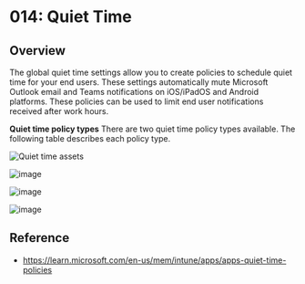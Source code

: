 # 014: Quiet Time

## Overview
The global quiet time settings allow you to create policies to schedule quiet time for your end users. These settings automatically mute Microsoft Outlook email and Teams notifications on iOS/iPadOS and Android platforms. These policies can be used to limit end user notifications received after work hours.

**Quiet time policy types**
There are two quiet time policy types available. The following table describes each policy type.

![Quiet time assets](https://github.com/microsoft/zerotrustassessment/assets/20829177/d936c6fe-1bf1-4a27-94a4-6af224faa36c)

![image](https://github.com/user-attachments/assets/1de6c463-5f22-4df5-b9a3-fd89fadaaa7b)

![image](https://github.com/user-attachments/assets/0e2ce774-a988-46bd-ab19-3429353403ec)

![image](https://github.com/user-attachments/assets/37023741-bf1f-46ca-9c88-d1a2fe9857b2)

## Reference

* https://learn.microsoft.com/en-us/mem/intune/apps/apps-quiet-time-policies 

